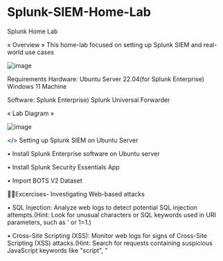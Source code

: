 # Splunk-SIEM-Home-Lab

Splunk Home Lab

« Overview »
This home-lab focused on setting up Splunk SIEM and real-world use cases

![image](https://github.com/user-attachments/assets/83156f21-9f70-4bdc-8a13-177509153fbe)

Requirements
Hardware:
  Ubuntu Server 22.04(for Splunk Enterprise)
  Windows 11 Machine

Software:
  Splunk Enterprise)
  Splunk Universal Forwarder

« Lab Diagram »

![image](https://github.com/user-attachments/assets/af02b670-74e9-4e35-b03c-4f165a4a2093)


</> Setting up Splunk SIEM on Ubuntu Server

• Install Splunk Enterprise software on Ubuntu server

• Install Splunk Security Essentials App

• Import BOTS V2 Dataset


🧑‍💻Excercises- Investigating Web-based attacks

• SQL Injection: Analyze web logs to detect potential SQL injection attempts.(Hint: Look for unusual characters or SQL keywords used in URI parameters, such as ' or 1=1.)

• Cross-Site Scripting (XSS): Monitor web logs for signs of Cross-Site Scripting (XSS) attacks.(Hint: Search for requests containing suspicious JavaScript keywords like "script", "<script>", or "onload".)

• Cross-Site Request Forgery: Identify potential Cross-Site Request Forgery (CSRF) attacks in web logs.(Hint: Look for requests with unexpected or unauthorized actions, such as changes in user settings or profile information.)

• Directory Traversal: Search for indications of Directory Traversal attacks in web logs.(Hint: Check for requests containing "../" or "%2e%2e/" sequences in the URI, attempting to access files outside the web root.)

• Brute Force: Monitor access logs for patterns indicative of brute force attacks.(Hint: Look for repeated login attempts from the same IP address or requests with multiple failed authentication attempts.)

• Session Hijacking: Detect potential session hijacking attempts by analyzing web logs.(Hint: Look for multiple logins from different IP addresses for the same user account in a short time frame.)

• Remote Code Execution: Identify potential Remote Code Execution (RCE) attempts in web logs.(Hint: Look for requests with unusual file extensions or commands that may indicate attempts to execute arbitrary code on the server.)

• XXL External Entity: Search for indications of XML External Entity (XXE) attacks in web logs.(Hint: Look for requests with XML payloads containing references to external entities or unusual XML processing instructions.)

• Insecure Deserialization Detection: Detect potential Insecure Deserialization attempts in web logs.(Hint: Look for requests with serialized data or references to known serialization libraries vulnerable to exploitation.)

• SSRF Detection: Monitor web logs for signs of Server-Side Request Forgery (SSRF) attacks.(Hint: Look for requests with URLs pointing to internal or sensitive resources, or containing unexpected protocols like "file://" or "gopher://".)



🧑‍💻Excercises- Investigating Network-based attacks

• Port Scanning: Detect port scanning activities in network logs.(Hint: Look for a large number of connection attempts from the same source IP to different destination ports within a short time frame.)

• DDoS Attack: Identify Distributed Denial of Service (DDoS) attacks in network logs.(Hint: Watch for a sudden increase in traffic volume or a high number of connection requests to a single destination IP or port from multiple source IPs.)

• Brute Force SSH Attack: Detect brute force SSH login attempts in authentication logs.(Hint: Check for repeated failed login attempts from the same source IP address within a short time frame.)

• DNS Tunneling: Identify DNS tunneling activities in DNS logs.(Hint: Look for DNS queries with abnormally large query sizes, which may indicate DNS tunneling attempts to exfiltrate data.)

• Malicious Payload: Detect known malicious payloads in network logs using Suricata IDS or Zeek IDS.(Hint: Search for network logs containing signatures or indicators associated with known malware or exploit kits.)

• Malicious File Download: Detect malicious file downloads in HTTP server logs.(Hint: Search for HTTP requests with file extensions commonly associated with malware, such as ".exe" or ".dll".)

• Network Reconnaissance: Identify network reconnaissance activities in network logs using Suricata IDS.(Hint: Look for network logs containing events indicative of port scanning activities, such as multiple connection attempts from the same source IP to different destination IPs.)

• Man-in-the-Middle (MitM) Attack: Detect potential Man-in-the-Middle (MitM) attacks in network logs.(Hint: Look for network logs indicating rejected connections or SYN packets without completing the TCP handshake, which may suggest ARP spoofing or MitM attacks.)

• Data Exfiltration: Identify data exfiltration attempts in network logs.(Hint: Look for network logs containing large outbound data transfers or unusually high volumes of data transmitted from internal to external destinations, which may indicate data exfiltration attempts.)

